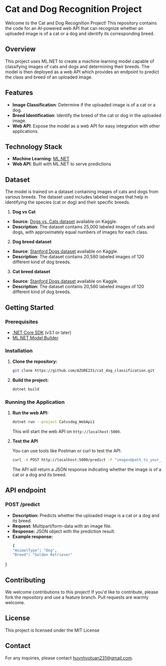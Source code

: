 # Cat and Dog Recognition Project

Welcome to the Cat and Dog Recognition Project! This repository contains the code for an AI-powered web API that can recognize whether an uploaded image is of a cat or a dog and identify its corresponding breed.

## Overview

This project uses ML.NET to create a machine learning model capable of classifying images of cats and dogs and determining their breeds. The model is then deployed as a web API which provides an endpoint to predict the class and breed of an uploaded image.

## Features

- **Image Classification**: Determine if the uploaded image is of a cat or a dog.
- **Breed Identification**: Identify the breed of the cat or dog in the uploaded image.
- **Web API**: Expose the model as a web API for easy integration with other applications.

## Technology Stack

- **Machine Learning**: [ML.NET](https://dotnet.microsoft.com/apps/machinelearning-ai/ml-dotnet)
- **Web API**: Built with ML.NET to serve predictions

## Dataset

The model is trained on a dataset containing images of cats and dogs from various breeds. The dataset used includes labeled images that help in identifying the species (cat or dog) and their specific breeds.
1. **Dog vs Cat**
- **Source**: [Dogs vs. Cats dataset](https://www.kaggle.com/c/dogs-vs-cats/data) available on Kaggle.
- **Description**: The dataset contains 25,000 labeled images of cats and dogs, with approximately equal numbers of images for each class.
2. **Dog breed dataset**
- **Source**: [Stanford Dogs dataset](https://www.kaggle.com/datasets/jessicali9530/stanford-dogs-dataset) available on Kaggle.
- **Description**: The dataset contains 20,580 labeled images of 120 different kind of dog breeds.
3. **Cat breed dataset**
- **Source**: [Stanford Dogs dataset](https://www.kaggle.com/datasets/jessicali9530/stanford-dogs-dataset) available on Kaggle.
- **Description**: The dataset contains 20,580 labeled images of 120 different kind of dog breeds.
## Getting Started

### Prerequisites

- [.NET Core SDK](https://dotnet.microsoft.com/download/dotnet-core) (v3.1 or later)
- [ML.NET Model Builder](https://dotnet.microsoft.com/apps/machinelearning-ai/ml-dotnet/model-builder)

### Installation

1. **Clone the repository:**

   ```bash
   git clone https://github.com/AZURE231/cat_dog_classification.git
2. **Build the project:**
    ```bash
    dotnet build
### Running the Application
1. **Run the web API:**
    ```bash
    dotnet run --project Catvsdog_WebApi1
    ```
    This will start the web API on `http://localhost:5000`.
2. **Test the API**

    You can use tools like Postman or curl to test the API.
    ```bash
    curl -X POST http://localhost:5000/predict -F "image=@path_to_your_image.jpg"
    ```
    The API will return a JSON response indicating whether the image is of a cat or a dog and its breed.
## API endpoint
### POST /predict
* **Description:** Predicts whether the uploaded image is a cat or a dog and its breed.
* **Request:** Multipart/form-data with an image file.
* **Response:** JSON object with the prediction result.
* **Example response:**
    ```bash
    {
    "AnimalType": "Dog",
    "Breed": "Golden Retriever"
}
## Contributing
We welcome contributions to this project! If you'd like to contribute, please fork the repository and use a feature branch. Pull requests are warmly welcome.
## License
This project is licensed under the MIT License
## Contact
For any inquiries, please contact huynhvotuan231@gmail.com.

    
